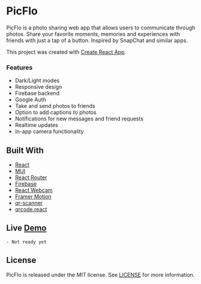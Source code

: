 # PicFlo
PicFlo is a photo sharing web app that allows users to communicate through photos. Share your favorite moments, memories and experiences with friends with just a tap of a button. Inspired by SnapChat and similar apps.

This project was created with [Create React App](https://github.com/facebook/create-react-app).

### Features
- Dark/Light modes
- Responsive design
- Firebase backend
- Google Auth
- Take and send photos to friends
- Option to add captions to photos
- Notifications for new messages and friend requests
- Realtime updates
- In-app camera functionality

## Built With
- [React](https://github.com/facebook/create-react-app)
- [MUI](https://mui.com/)
- [React Router](https://reactrouter.com/en/main)
- [Firebase](https://firebase.google.com/)
- [React Webcam](https://www.npmjs.com/package/react-webcam)
- [Framer Motion](https://www.framer.com/motion/)
- [qr-scanner](https://github.com/nimiq/qr-scanner)
- [qrcode.react](https://github.com/zpao/qrcode.react)

## Live [Demo]()
    - Not ready yet

## License
PicFlo is released under the MIT license. See [LICENSE](https://mit-license.org/) for more information.